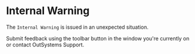 # Internal Warning

The `Internal Warning` is issued in an unexpected situation. 

Submit feedback using the toolbar button in the window you're currently on or contact OutSystems Support.
